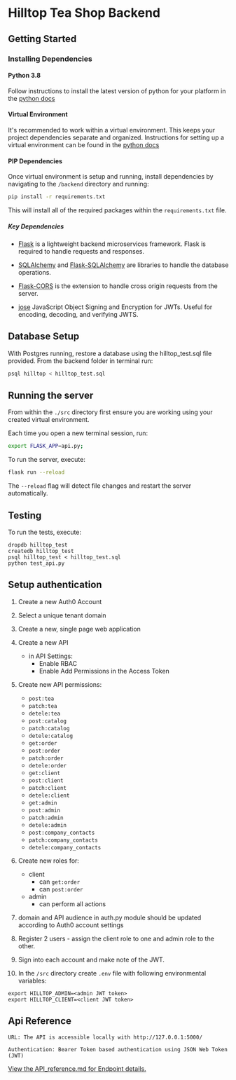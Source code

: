 # Hilltop Tea Shop Backend

## Getting Started

### Installing Dependencies

#### Python 3.8

Follow instructions to install the latest version of python for your platform in the [python docs](https://docs.python.org/3/using/unix.html#getting-and-installing-the-latest-version-of-python)

#### Virtual Environment

It's recommended to work within a virtual environment. This keeps your project dependencies separate and organized. 
Instructions for setting up a virtual environment can be found in the [python docs](https://packaging.python.org/guides/installing-using-pip-and-virtual-environments/)

#### PIP Dependencies

Once virtual environment is setup and running, install dependencies by navigating to the `/backend` directory and running:

```bash
pip install -r requirements.txt
```

This will install all of the required packages within the `requirements.txt` file.

##### Key Dependencies

- [Flask](http://flask.pocoo.org/)  is a lightweight backend microservices framework. Flask is required to handle requests and responses.

- [SQLAlchemy](https://www.sqlalchemy.org/) and [Flask-SQLAlchemy](https://flask-sqlalchemy.palletsprojects.com/en/2.x/) are libraries to handle the database operations.

- [Flask-CORS](https://flask-cors.readthedocs.io/en/latest/#) is the extension to handle cross origin requests from the server. 

- [jose](https://python-jose.readthedocs.io/en/latest/) JavaScript Object Signing and Encryption for JWTs. Useful for encoding, decoding, and verifying JWTS.

## Database Setup
With Postgres running, restore a database using the hilltop_test.sql file provided. From the backend folder in terminal run:
```bash
psql hilltop < hilltop_test.sql
```

## Running the server

From within the `./src` directory first ensure you are working using your created virtual environment.

Each time you open a new terminal session, run:

```bash
export FLASK_APP=api.py;
```

To run the server, execute:

```bash
flask run --reload
```

The `--reload` flag will detect file changes and restart the server automatically.


## Testing
To run the tests, execute:
```
dropdb hilltop_test
createdb hilltop_test
psql hilltop_test < hilltop_test.sql
python test_api.py
```

## Setup authentication

1. Create a new Auth0 Account
2. Select a unique tenant domain
3. Create a new, single page web application
4. Create a new API
    - in API Settings:
        - Enable RBAC
        - Enable Add Permissions in the Access Token
5. Create new API permissions:
    - `post:tea`
    - `patch:tea`
    - `detele:tea`    
    - `post:catalog`    
    - `patch:catalog`    
    - `detele:catalog`   
    - `get:order`   
    - `post:order`   
    - `patch:order`   
    - `detele:order`    
    - `get:client`   
    - `post:client`   
    - `patch:client`   
    - `detele:client`	    
    - `get:admin`   
    - `post:admin`    
    - `patch:admin`	   
    - `detele:admin`	   
    - `post:company_contacts`   
    - `patch:company_contacts`   
    - `detele:company_contacts`

6. Create new roles for:
    - client
        - can `get:order`
        - can `post:order`
    - admin
        - can perform all actions
7. domain and API audience in auth.py module should be updated according to Auth0 account settings
8. Register 2 users - assign the client role to one and admin role to the other.
9. Sign into each account and make note of the JWT.
10. In the  `/src` directory create `.env` file with following environmental variables:

```
export HILLTOP_ADMIN=<admin JWT token>
export HILLTOP_CLIENT=<client JWT token>
```

    
## Api Reference

    URL: The API is accessible locally with http://127.0.0.1:5000/
    
    Authentication: Bearer Token based authentication using JSON Web Token (JWT)

[View the API_reference.md for Endpoint details.](./API_reference.md)

